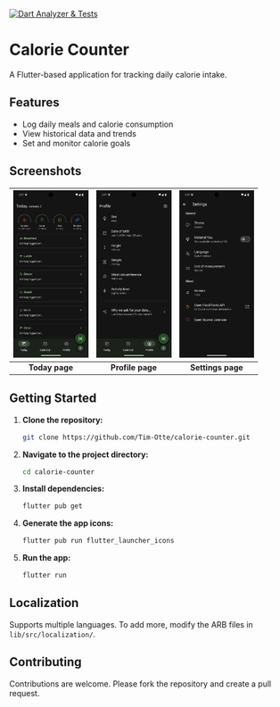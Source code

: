 [![Dart Analyzer & Tests](https://github.com/Tim-Otte/calorie-counter/actions/workflows/dart.yml/badge.svg)](https://github.com/Tim-Otte/calorie-counter/actions/workflows/dart.yml)

# Calorie Counter

A Flutter-based application for tracking daily calorie intake.

## Features

- Log daily meals and calorie consumption
- View historical data and trends
- Set and monitor calorie goals

## Screenshots
| <img src="imgs/today.png" height="300" /> | <img src="imgs/profile.png" height="300" /> | <img src="imgs/settings.png" height="300" /> |
|       :---:      |       :---:      |       :---:      |
|  **Today page**  | **Profile page** | **Settings page**|

## Getting Started

1. **Clone the repository:**
   ```bash
   git clone https://github.com/Tim-Otte/calorie-counter.git
   ```

2. **Navigate to the project directory:**
   ```bash
   cd calorie-counter
   ```

3. **Install dependencies:**
   ```bash
   flutter pub get
   ```

4. **Generate the app icons:**
   ```bash
   flutter pub run flutter_launcher_icons
   ```

5. **Run the app:**
   ```bash
   flutter run
   ```

## Localization
Supports multiple languages. To add more, modify the ARB files in `lib/src/localization/`.

## Contributing
Contributions are welcome. Please fork the repository and create a pull request.